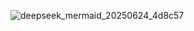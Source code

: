 

![deepseek_mermaid_20250624_4d8c57](https://github.com/user-attachments/assets/f3069e30-cadd-4dd6-b199-18a362e9305e)

